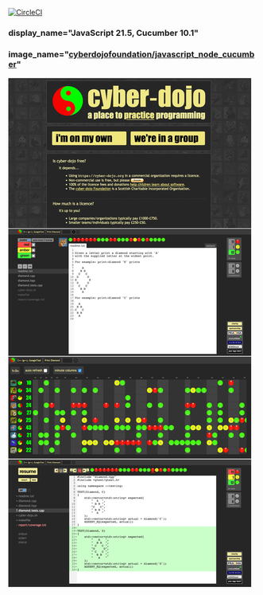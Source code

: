 [![CircleCI](https://circleci.com/gh/cyber-dojo-start-points/javascript-cucumber.svg?style=svg)](https://circleci.com/gh/cyber-dojo-start-points/javascript-cucumber)

### display_name="JavaScript 21.5, Cucumber 10.1"
### image_name="[cyberdojofoundation/javascript_node_cucumber](https://hub.docker.com/repository/docker/cyberdojofoundation/javascript_node_cucumber)"

![cyber-dojo.org home page](https://github.com/cyber-dojo/cyber-dojo/blob/master/shared/home_page_snapshot.png)
